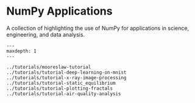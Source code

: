 # NumPy Applications

A collection of highlighting the use of NumPy for applications in science,
engineering, and data analysis.

```{toctree}
---
maxdepth: 1
---

../tutorials/mooreslaw-tutorial
../tutorials/tutorial-deep-learning-on-mnist
../tutorials/tutorial-x-ray-image-processing
../tutorials/tutorial-static_equilibrium
../tutorials/tutorial-plotting-fractals
../tutorials/tutorial-air-quality-analysis
```
